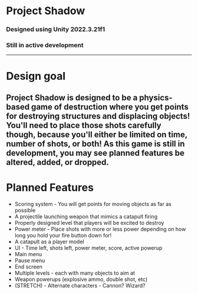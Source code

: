 # Project Shadow
### Designed using Unity 2022.3.21f1
### Still in active development
---
# Design goal
Project Shadow is designed to be a physics-based game of destruction where you get points for destroying structures and displacing objects! You'll need to place those shots carefully though, because you'll either be limited on time, number of shots, or both! As this game is still in development, you may see planned features be altered, added, or dropped.
---
# Planned Features
- Scoring system - You will get points for moving objects as far as possible
- A projectile launching weapon that mimics a catapult firing
- Properly designed level that players will be excited to destroy
- Power meter - Place shots with more or less power depending on how long you hold your fire button down for!
- A catapult as a player model
- UI - Time left, shots left, power meter, score, active powerup
- Main menu
- Pause menu
- End screen
- Multiple levels - each with many objects to aim at
- Weapon powerups (explosive ammo, double shot, etc)
- (STRETCH) - Alternate characters - Cannon? Wizard?
